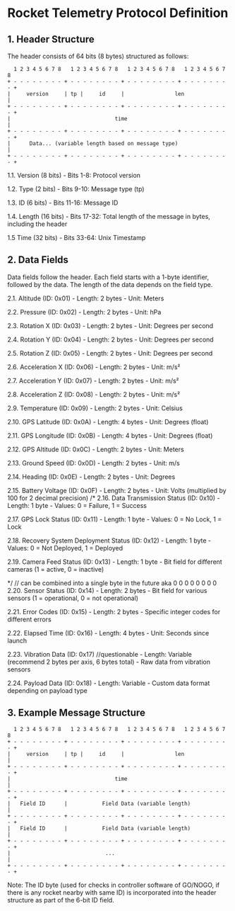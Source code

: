
# Rocket Telemetry Protocol Definition

## 1. Header Structure

The header consists of 64 bits (8 bytes) structured as follows:
```
  1 2 3 4 5 6 7 8   1 2 3 4 5 6 7 8   1 2 3 4 5 6 7 8   1 2 3 4 5 6 7 8
+ - - - - - - - - + - - - - - - - - + - - - - - - - - + - - - - - - - - +
|     version     | tp |     id     |                len                |
+ - - - - - - - - + - - - - - - - - + - - - - - - - - + - - - - - - - - +
|                                 time                                  |
+ - - - - - - - - + - - - - - - - - + - - - - - - - - + - - - - - - - - +
|      Data... (variable length based on message type)                  |
+ - - - - - - - - + - - - - - - - - + - - - - - - - - + - - - - - - - - +
```

1.1. Version (8 bits)
    - Bits 1-8: Protocol version

1.2. Type (2 bits)
    - Bits 9-10: Message type (tp)

1.3. ID (6 bits)
    - Bits 11-16: Message ID

1.4. Length (16 bits)
    - Bits 17-32: Total length of the message in bytes, including the header

1.5 Time (32 bits)
    - Bits 33-64: Unix Timestamp

## 2. Data Fields

Data fields follow the header. Each field starts with a 1-byte identifier, followed by the data. The length of the data depends on the field type.

2.1. Altitude (ID: 0x01)
    - Length: 2 bytes
    - Unit: Meters

2.2. Pressure (ID: 0x02)
    - Length: 2 bytes
    - Unit: hPa

2.3. Rotation X (ID: 0x03)
    - Length: 2 bytes
    - Unit: Degrees per second

2.4. Rotation Y (ID: 0x04)
    - Length: 2 bytes
    - Unit: Degrees per second

2.5. Rotation Z (ID: 0x05)
    - Length: 2 bytes
    - Unit: Degrees per second

2.6. Acceleration X (ID: 0x06)
    - Length: 2 bytes
    - Unit: m/s²

2.7. Acceleration Y (ID: 0x07)
    - Length: 2 bytes
    - Unit: m/s²

2.8. Acceleration Z (ID: 0x08)
    - Length: 2 bytes
    - Unit: m/s²

2.9. Temperature (ID: 0x09)
    - Length: 2 bytes
    - Unit: Celsius

2.10. GPS Latitude (ID: 0x0A)
    - Length: 4 bytes
    - Unit: Degrees (float)

2.11. GPS Longitude (ID: 0x0B)
    - Length: 4 bytes
    - Unit: Degrees (float)

2.12. GPS Altitude (ID: 0x0C)
    - Length: 2 bytes
    - Unit: Meters

2.13. Ground Speed (ID: 0x0D)
    - Length: 2 bytes
    - Unit: m/s

2.14. Heading (ID: 0x0E)
    - Length: 2 bytes
    - Unit: Degrees

2.15. Battery Voltage (ID: 0x0F)
    - Length: 2 bytes
    - Unit: Volts (multiplied by 100 for 2 decimal precision)
/*
2.16. Data Transmission Status (ID: 0x10)
    - Length: 1 byte
    - Values: 0 = Failure, 1 = Success

2.17. GPS Lock Status (ID: 0x11)
    - Length: 1 byte
    - Values: 0 = No Lock, 1 = Lock

2.18. Recovery System Deployment Status (ID: 0x12)
    - Length: 1 byte
    - Values: 0 = Not Deployed, 1 = Deployed

2.19. Camera Feed Status (ID: 0x13)
    - Length: 1 byte
    - Bit field for different cameras (1 = active, 0 = inactive)

*/ // can be combined into a single byte in the future aka 0 0 0 0 0 0 0 0
2.20. Sensor Status (ID: 0x14)
    - Length: 2 bytes
    - Bit field for various sensors (1 = operational, 0 = not operational)

2.21. Error Codes (ID: 0x15)
    - Length: 2 bytes
    - Specific integer codes for different errors

2.22. Elapsed Time (ID: 0x16)
    - Length: 4 bytes
    - Unit: Seconds since launch

2.23. Vibration Data (ID: 0x17) //questionable
    - Length: Variable (recommend 2 bytes per axis, 6 bytes total)
    - Raw data from vibration sensors

2.24. Payload Data (ID: 0x18)
    - Length: Variable
    - Custom data format depending on payload type

## 3. Example Message Structure
```
  1 2 3 4 5 6 7 8   1 2 3 4 5 6 7 8   1 2 3 4 5 6 7 8   1 2 3 4 5 6 7 8
+ - - - - - - - - + - - - - - - - - + - - - - - - - - + - - - - - - - - +
|     version     | tp |     id     |                len                |
+ - - - - - - - - + - - - - - - - - + - - - - - - - - + - - - - - - - - +
|                                 time                                  |
+ - - - - - - - - + - - - - - - - - + - - - - - - - - + - - - - - - - - +
|   Field ID      |           Field Data (variable length)              |
+ - - - - - - - - + - - - - - - - - + - - - - - - - - + - - - - - - - - +
|   Field ID      |           Field Data (variable length)              |
+ - - - - - - - - + - - - - - - - - + - - - - - - - - + - - - - - - - - +
|                              ...                                      |
+ - - - - - - - - + - - - - - - - - + - - - - - - - - + - - - - - - - - +

```
Note: The ID byte (used for checks in controller software of GO/NOGO, if there is any rocket nearby with same ID) is incorporated into the header structure as part of the 6-bit ID field.
